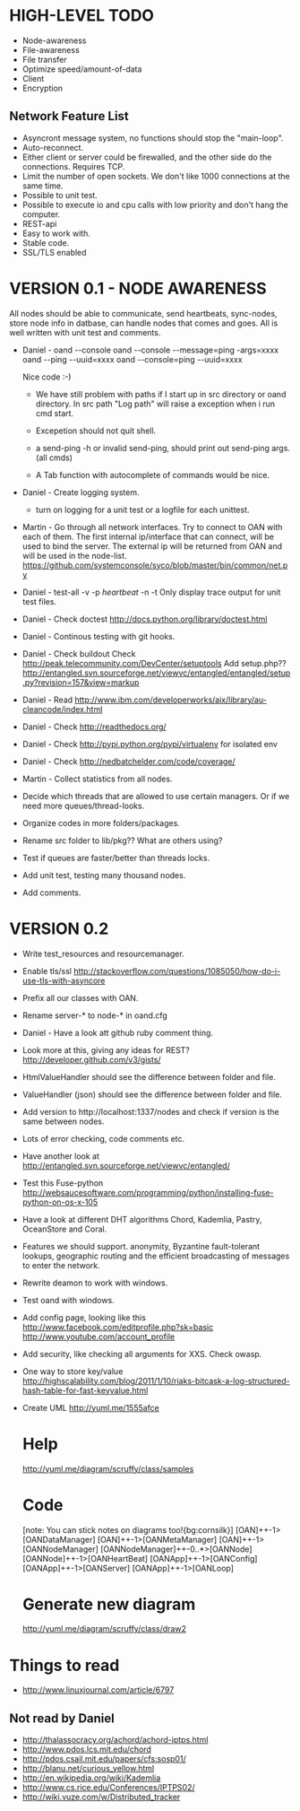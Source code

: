 HIGH-LEVEL TODO
===============
* Node-awareness
* File-awareness
* File transfer
* Optimize speed/amount-of-data
* Client
* Encryption

Network Feature List
--------------------
* Asyncront message system, no functions should stop the "main-loop".
* Auto-reconnect.
* Either client or server could be firewalled, and the other side do the connections.
  Requires TCP.
* Limit the number of open sockets. We don't like 1000 connections at the same time.
* Possible to unit test.
* Possible to execute io and cpu calls with low priority and don't hang the computer.
* REST-api
* Easy to work with.
* Stable code.
* SSL/TLS enabled

VERSION 0.1 - NODE AWARENESS
============================

All nodes should be able to communicate, send heartbeats, sync-nodes,
store node info in datbase, can handle nodes that comes and goes. All is
well written with unit test and comments.

* Daniel - oand --console
  oand --console --message=ping -args=xxxx
  oand --ping --uuid=xxxx
  oand --console=ping --uuid=xxxx

  Nice code :-)

  * We have still problem with paths if I start up in src directory or oand directory. In src path "Log path" will
    raise a exception when i run cmd start.

  * Excepetion should not quit shell.

  * a send-ping -h or invalid send-ping, should print out send-ping args. (all cmds)

  * A Tab function with autocomplete of commands would be nice.

* Daniel - Create logging system.

  * turn on logging for a unit test or a logfile for each unittest.

* Martin - Go through all network interfaces. Try to connect to OAN with each of them.
  The first internal ip/interface that can connect, will be used to bind the
  server. The external ip will be returned from OAN and will be used in the
  node-list.
  https://github.com/systemconsole/syco/blob/master/bin/common/net.py

* Daniel - test-all  -v -p *heartbeat* -n -t
  Only display trace output for unit test files.

* Daniel - Check doctest
  http://docs.python.org/library/doctest.html

* Daniel - Continous testing with git hooks.

* Daniel - Check buildout
  Check http://peak.telecommunity.com/DevCenter/setuptools
  Add setup.php??
  http://entangled.svn.sourceforge.net/viewvc/entangled/entangled/setup.py?revision=157&view=markup

* Daniel - Read
  http://www.ibm.com/developerworks/aix/library/au-cleancode/index.html

* Daniel - Check http://readthedocs.org/

* Daniel - Check http://pypi.python.org/pypi/virtualenv for isolated env

* Daniel - Check http://nedbatchelder.com/code/coverage/

* Martin - Collect statistics from all nodes.

* Decide which threads that are allowed to use certain managers. Or if we
  need more queues/thread-looks.

* Organize codes in more folders/packages.

* Rename src folder to lib/pkg?? What are others using?

* Test if queues are faster/better than threads locks.

* Add unit test, testing many thousand nodes.

* Add comments.

VERSION 0.2
===========

* Write test_resources and resourcemanager.

* Enable tls/ssl
  http://stackoverflow.com/questions/1085050/how-do-i-use-tls-with-asyncore

* Prefix all our classes with OAN.

* Rename server-* to node-* in oand.cfg

* Daniel - Have a look att github ruby comment thing.

* Look more at this, giving any ideas for REST?
  http://developer.github.com/v3/gists/

* HtmlValueHandler should see the difference between folder and file.

* ValueHandler (json) should see the difference between folder and file.

* Add version to http://localhost:1337/nodes and check if version is the same
  between nodes.

* Lots of error checking, code comments etc.

* Have another look at
  http://entangled.svn.sourceforge.net/viewvc/entangled/

* Test this Fuse-python
  http://websaucesoftware.com/programming/python/installing-fuse-python-on-os-x-105

* Have a look at different DHT algorithms Chord, Kademlia, Pastry, OceanStore
  and Coral.

* Features we should support.
  anonymity, Byzantine fault-tolerant lookups, geographic routing and the
  efficient broadcasting of messages to enter the network.

* Rewrite deamon to work with windows.

* Test oand with windows.

* Add config page, looking like this
  http://www.facebook.com/editprofile.php?sk=basic
  http://www.youtube.com/account_profile

* Add security, like checking all arguments for XXS. Check owasp.

* One way to store key/value
  http://highscalability.com/blog/2011/1/10/riaks-bitcask-a-log-structured-hash-table-for-fast-keyvalue.html

* Create UML
  http://yuml.me/1555afce

  # Help

  http://yuml.me/diagram/scruffy/class/samples

  # Code

  [note: You can stick notes on diagrams too!{bg:cornsilk}]
  [OAN]++-1>[OANDataManager]
  [OAN]++-1>[OANMetaManager]
  [OAN]++-1>[OANNodeManager]
  [OANNodeManager]++-0..*>[OANNode]
  [OANNode]++-1>[OANHeartBeat]
  [OANApp]++-1>[OANConfig]
  [OANApp]++-1>[OANServer]
  [OANApp]++-1>[OANLoop]

  # Generate new diagram

  http://yuml.me/diagram/scruffy/class/draw2

Things to read
==============

* http://www.linuxjournal.com/article/6797

Not read by Daniel
------------------
* http://thalassocracy.org/achord/achord-iptps.html
* http://www.pdos.lcs.mit.edu/chord
* http://pdos.csail.mit.edu/papers/cfs:sosp01/
* http://blanu.net/curious_yellow.html
* http://en.wikipedia.org/wiki/Kademlia
* http://www.cs.rice.edu/Conferences/IPTPS02/
* http://wiki.vuze.com/w/Distributed_tracker
